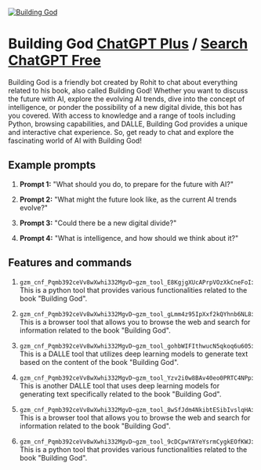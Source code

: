 
[![Building God](https://files.oaiusercontent.com/file-NbprHYCkFobI7dbYd7MJiRNa?se=2123-10-16T22%3A28%3A29Z&sp=r&sv=2021-08-06&sr=b&rscc=max-age%3D31536000%2C%20immutable&rscd=attachment%3B%20filename%3Dtemplate.jpg&sig=FJ0xq43%2Bem2MlUxi2eK70hX1QEOk3jYadVImHdp91Zc%3D)](https://chat.openai.com/g/g-5bdQ4ysnG-building-god)

# Building God [ChatGPT Plus](https://chat.openai.com/g/g-5bdQ4ysnG-building-god) / [Search ChatGPT Free](https://gptcall.net/index.html#/?search=Building%20God)

Building God is a friendly bot created by Rohit to chat about everything related to his book, also called Building God! Whether you want to discuss the future with AI, explore the evolving AI trends, dive into the concept of intelligence, or ponder the possibility of a new digital divide, this bot has you covered. With access to knowledge and a range of tools including Python, browsing capabilities, and DALLE, Building God provides a unique and interactive chat experience. So, get ready to chat and explore the fascinating world of AI with Building God!

## Example prompts

1. **Prompt 1:** "What should you do, to prepare for the future with AI?"

2. **Prompt 2:** "What might the future look like, as the current AI trends evolve?"

3. **Prompt 3:** "Could there be a new digital divide?"

4. **Prompt 4:** "What is intelligence, and how should we think about it?"

## Features and commands

1. `gzm_cnf_Pqmb392ceVv8wXwhi332MgvD~gzm_tool_E8KgjgXUcAPrpVOzXkCneFoI`: This is a python tool that provides various functionalities related to the book "Building God".

2. `gzm_cnf_Pqmb392ceVv8wXwhi332MgvD~gzm_tool_gLmm4z95IpXxf2kQYhnb6NL8`: This is a browser tool that allows you to browse the web and search for information related to the book "Building God".

3. `gzm_cnf_Pqmb392ceVv8wXwhi332MgvD~gzm_tool_gohbWIFIthwucN5qkoq6u605`: This is a DALLE tool that utilizes deep learning models to generate text based on the content of the book "Building God".

4. `gzm_cnf_Pqmb392ceVv8wXwhi332MgvD~gzm_tool_Yzv2i0w8BAv40eo0PRTC4NPp`: This is another DALLE tool that uses deep learning models for generating text specifically related to the book "Building God".

5. `gzm_cnf_Pqmb392ceVv8wXwhi332MgvD~gzm_tool_8wSfJdm4NkibtESibIvslqHA`: This is a browser tool that allows you to browse the web and search for information related to the book "Building God".

6. `gzm_cnf_Pqmb392ceVv8wXwhi332MgvD~gzm_tool_9cDCpwYAYeYsrmCygkEOfKWJ`: This is a python tool that provides various functionalities related to the book "Building God".


